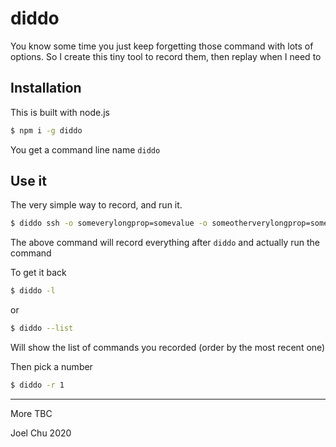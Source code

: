 # diddo 

You know some time you just keep forgetting those command with lots of options. 
So I create this tiny tool to record them, then replay when I need to 

## Installation 

This is built with node.js

```sh
$ npm i -g diddo 
```

You get a command line name `diddo` 

## Use it 

The very simple way to record, and run it.

```sh
$ diddo ssh -o someverylongprop=somevalue -o someotherverylongprop=someothervalue user@host 
```

The above command will record everything after `diddo` and actually run the command 

To get it back 

```sh
$ diddo -l 
```
or 
```sh
$ diddo --list 
```

Will show the list of commands you recorded (order by the most recent one) 

Then pick a number 

```sh
$ diddo -r 1 
```

--- 

More TBC 

Joel Chu 2020 
